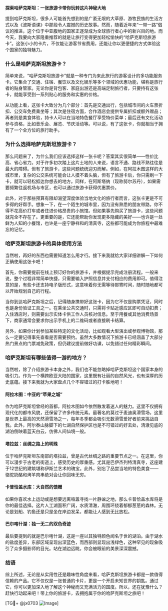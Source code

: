 **探索哈萨克斯坦：一张旅游卡带你玩转这片神秘大地**

提到哈萨克斯坦，很多人可能首先想到的是广袤无垠的大草原、游牧民族的生活方式以及《波斯语课》中那段令人震撼的历史故事。然而，随着近年来“一带一路”倡议的推进，这个位于中亚腹地的国家正逐渐成为全球旅行者心中的新兴目的地。而今天，我要向大家隆重推荐的就是让旅行变得更加轻松愉快的“哈萨克斯坦旅游卡”。这张小小的卡片，不仅能让游客节省费用，还能让你以更便捷的方式体验这个国家的独特魅力。

### 什么是哈萨克斯坦旅游卡？

简单来说，“哈萨克斯坦旅游卡”就是一种专门为来此旅行的游客设计的多功能服务卡。它集合了交通、住宿、餐饮以及文化娱乐等多个领域的优惠功能，堪称是旅行者的贴身管家。无论你是背包客、家庭出游还是高端定制旅行者，只要持有这张卡，就能享受到一系列贴心的服务和实惠的价格。

从功能上看，这张卡大致分为几个部分：首先是交通出行，包括城市间的火车票折扣、公交车免费乘坐等；其次是住宿方面，合作酒店会提供专属折扣或额外赠品；再者则是美食体验，持卡人可以在当地特色餐厅享受特价菜单；最后还有文化活动参与资格，比如音乐会、展览、节庆活动等。可以说，有了这张卡，你就相当于拥有了一个全方位的旅行助手。

### 为什么选择哈萨克斯坦旅游卡？

那么问题来了，为什么我们应该选择这样一张卡呢？答案其实很简单——性价比高、省心省力。对于许多初次踏上这片土地的人来说，语言不通、路线不熟往往是最大的障碍。但有了旅游卡，这些问题统统迎刃而解。例如，在阿拉木图这样的大城市里，复杂的公交系统可能会让人摸不着头脑，但有了旅游卡后，你只需刷一下卡，就可以轻松抵达你想去的地方。同样，在阿斯塔纳（现称努尔苏丹），如果需要频繁往返机场与市区，也可以通过旅游卡获得优惠票价。

此外，对于那些预算有限却渴望深度体验当地文化的旅行者而言，这张卡更是不可多得的好帮手。想象一下，在一个陌生的城市里，因为没有熟悉的朋友带路，你不得不花高价打车或者住进价格昂贵的小旅馆。但如果事先购买了旅游卡，这些问题就完全不存在了。更重要的是，它还能帮助你发现更多隐藏的美好——也许是一处鲜为人知的小餐馆，也许是一座宁静祥和的清真寺，这些都可能成为你旅程中最难忘的记忆。

### 哈萨克斯坦旅游卡的具体使用方法

当然啦，再好的东西也需要知道怎么用才行。接下来我就给大家详细讲解一下如何正确使用这张卡吧！

首先，你需要提前在线上预订好你的旅游卡，并根据提示完成注册流程。一般来说，整个过程非常简单快捷，只需要输入护照信息并支付相应的费用即可。值得注意的是，有些卡还支持电子版形式，这意味着你无需等待邮寄时间，随时随地都可以开始规划自己的行程。

当你到达哈萨克斯坦之后，记得随身携带好这张卡，因为它不仅是购票凭证，同时也是身份验证工具之一。在乘坐公共交通时，只需将卡贴近感应区即可自动扣费；入住酒店时，则需要出示实体卡供工作人员核对信息。至于用餐或其他消费场景下，商家通常会要求你出示手机上的二维码或者直接刷卡结算。

另外，如果你计划参加某些特定的文化活动，比如观看大型演出或参观博物馆，那么一定要记得事先查看是否需要预约。虽然大多数情况下旅游卡已经涵盖了大部分热门景点的门票减免政策，但仍建议提前做好功课，以免错过任何精彩瞬间。

### 哈萨克斯坦有哪些值得一游的地方？

当然啦，除了介绍旅游卡本身之外，我们也不能忽略掉哈萨克斯坦这个国家本身的吸引力。作为一个横跨欧亚大陆的国家，这里既有壮丽的自然风光，也有深厚的历史底蕴。接下来我就为大家盘点几个不容错过的打卡胜地吧！

#### 阿拉木图：中亚的“苹果之城”

作为哈萨克斯坦曾经的首都，阿拉木图如今依然散发着迷人的魅力。这里不仅拥有现代化的都市风貌，还保留了许多传统元素。最著名的莫过于麦迪奥滑雪场，这里是世界上最高的天然滑雪场之一，每年冬季都会吸引无数滑雪爱好者前来挑战自我。此外，阿尔泰山脉脚下的七湖自然保护区也是不可错过的好去处，清澈见底的湖泊倒映着蓝天白云，仿佛人间仙境一般。

#### 塔拉兹：丝绸之路上的明珠

位于哈萨克斯坦东南部的塔拉兹，曾是古代丝绸之路的重要节点之一。在这里，你可以漫步于古老的街道上，感受历史的厚重感。尤其是巴伊杰列特清真寺，这座建于12世纪的建筑堪称伊斯兰艺术的瑰宝。此外，别忘了品尝当地的特色美食——骆驼奶酪和烤羊肉串绝对会让你回味无穷。

#### 卡普恰盖水库：大自然的馈赠

如果你喜欢水上运动或是想要远离喧嚣寻找一片静谧之地，那么卡普恰盖水库将是你的最佳选择。这片人工湖面积广阔，水质清澈，周围环绕着郁郁葱葱的森林。无论是划船、钓鱼还是只是坐在岸边发呆，都能让人感到无比放松。

#### 巴尔喀什湖：独一无二的双色奇迹

最后要提到的就是巴尔喀什湖，这是一座以其独特颜色闻名于世的湖泊。由于湖水的盐度差异，东部区域呈现出深蓝色，而西部则显现出浅绿色，这种罕见的现象吸引了众多摄影师的目光。站在湖边远眺，你会被眼前的美景深深震撼。

### 结语

综上所述，无论是从实用性还是趣味性角度来看，哈萨克斯坦旅游卡都是一款值得信赖的产品。它不仅仅是一张普通的卡片，更是一个开启未知世界的钥匙。通过它，你可以更加深入地了解这个神秘而又充满活力的国度。所以，还在犹豫什么？赶快行动起来吧！带上你的旅游卡，去拥抱属于你的哈萨克斯坦之旅吧！

[TG💪+ @jx0703 ![Image](https://github.com/user-attachments/assets/dbca1d08-cadb-493c-b0ec-ad6f7a83f270)]